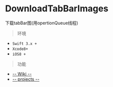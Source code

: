 # DownloadTabBarImages
下载tabBar图(用opertionQueue线程)

> 环境
- `Swift 3.x +`
- `Xcode8+`
- `iOS8 +`

> 功能
- [ -- Wiki -- ](https://github.com/iOSBrothers/TabBarImages/wiki/TabBarImages-帮助文档)
- [ -- projects -- ](https://github.com/iOSBrothers/TabBarImages/projects/1)
